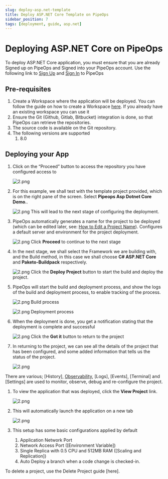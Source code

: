 ```yaml
---
slug: deploy-asp.net-template
title: Deploy ASP.NET Core Template on PipeOps
sidebar_position: 7
tags: [deployment, guide, asp.net]
---
```


# Deploying ASP.NET Core on PipeOps

To deploy ASP.NET Core application, you must ensure that you are already Signed up on PipeOps and Signed into your PipeOps account.
Use the following link to [Sign Up](https://console.pipeops.io/auth/signup) and [Sign In](https://console.pipeops.io/auth/signin) to PipeOps

## Pre-requisites

1. Create a Workspace where the application will be deployed. You can follow the guide on how to create a Workspace [here](/docs/Collaboration/workspaces#creating-a-new-workspace). If you already have an existing workspace you can use it
1. Ensure the Git (Github, Gitlab, Bitbucket) integration is done, so that PipeOps can retrieve the repositories.
1. The source code is available on the Git repository.
1. The following versions are supported
   1. 8.0

## Deploying your App

1. Click on the “Proceed” button to access the repository you have configured access to

   ![2.png](https://pub-30c11acc143348fcae20835653c5514d.r2.dev//20/36/proceed_3664d45474.png)

1. For this example, we shall test with the template project provided, which is on the right pane of the screen. Select **Pipeops Asp Dotnet Core Demo.**.

   ![2.png](https://pub-30c11acc143348fcae20835653c5514d.r2.dev//20/36/select_Template_153461130d.png)
   This will lead to the next stage of configuring the deployment.

1. PipeOps automatically generates a name for the project to be deployed (which can be edited later, see: [How to Edit a Project Name](/docs/intro.md)). Configures a default server and environment for the project deployment.

   ![2.png](https://pub-30c11acc143348fcae20835653c5514d.r2.dev//20/36/project_Summary_90d7f55e2c.png)
   Click **Proceed** to continue to the next stage

1. In the next stage, we shall select the Framework we are building with, and the Build method, in this case we shall choose **C# ASP.NET Core** and **Paketo-Buildpack** respectively.

   ![2.png](https://pub-30c11acc143348fcae20835653c5514d.r2.dev//20/36/build_Settings_b41a449574.png)
   Click the **Deploy Project** button to start the build and deploy the project.

1. PipeOps will start the build and deployment process, and show the logs of the build and deployment process, to enable tracking of the process.

   ![2.png](https://pub-30c11acc143348fcae20835653c5514d.r2.dev//20/36/build_Logs_247c4cdfd3.png)
   Build process

   ![2.png](https://pub-30c11acc143348fcae20835653c5514d.r2.dev//20/36/deployed_2b406f7f54.png)
   Deployment process

1. When the deployment is done, you get a notification stating that the deployment is complete and successful

   ![2.png](https://pub-30c11acc143348fcae20835653c5514d.r2.dev//20/36/deployed_Modal_aede909b39.png)
   Click the **Got it** button to return to the project

1. In returning to the project, we can see all the details of the project that has been configured, and some added information that tells us the status of the project.

   ![2.png](https://pub-30c11acc143348fcae20835653c5514d.r2.dev//20/36/overview_14490b14d2.png)

There are various; [History], [Observability](/docs/User%20Guides/For%20Startups/cluster-observability), [Logs], [Events], [Terminal] and [Settings] are used to monitor, observe, debug and re-configure the project.

1. To view the application that was deployed, click the **View Project** link.

   ![2.png](https://pub-30c11acc143348fcae20835653c5514d.r2.dev//20/36/view_Project_5eb3902d44.png)

1. This will automatically launch the application on a new tab

   ![2.png](https://pub-30c11acc143348fcae20835653c5514d.r2.dev//20/36/sample_d17bdf7769.png)

1. This setup has some basic configurations applied by default
   1. Application Network Port
   1. Network Access Port ([Environment Variable])
   1. Single Replica with 0.5 CPU and 512MB RAM ([Scaling and Replication])
   1. Auto Deploy a branch when a code change is checked-in.

To delete a project, use the Delete Project guide [here].

